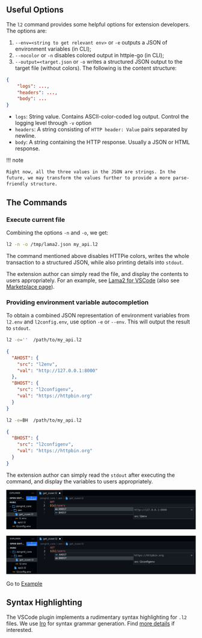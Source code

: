 ## Useful Options

The `l2` command provides some helpful options for
extension developers. The options are:

1. `--env=<string to get relevant env>` or `-e` outputs a JSON of environment variables (in CLI);
2. `--nocolor` or `-n` disables colored output in httpie-go (in CLI);
3. `--output=<target.json` or `-o` writes a structured JSON
   output to the target file (without colors). The following is the content
   structure:

```json
{
    "logs": ...,
    "headers": ...,
    "body": ...
}
```

- `logs`: String value. Contains ASCII-color-coded log output. Control the logging level through `-v` option
- `headers`: A string consisting of `HTTP header: Value` pairs separated by newline.
- `body`: A string containing the HTTP response. Usually a JSON or HTML response.

!!! note

    Right now, all the three values in the JSON are strings. In the future, we may transform the values further to provide a more parse-friendly structure.

## The Commands

### Execute current file

Combining the options `-n` and `-o`, we get:

```bash
l2 -n -o /tmp/lama2.json my_api.l2
```

The command mentioned above disables HTTPie colors,
writes the whole transaction to a structured JSON,
while also printing details into `stdout`.

The extension author can simply read the file, and
display the contents to users appropriately. For an
example, see [Lama2 for VSCode](https://github.com/HexmosTech/Lama2Code)
(also see [Marketplace page](https://marketplace.visualstudio.com/items?itemName=hexmos.Lama2)).

### Providing environment variable autocompletion

To obtain a combined JSON representation of environment variables from `l2.env` and `l2config.env`, use option `-e` or `--env`. This will output the result to `stdout`.

```bash
l2 -e=''  /path/to/my_api.l2
```

```json
{
  "AHOST": {
    "src": "l2env",
    "val": "http://127.0.0.1:8000"
  },
  "BHOST": {
    "src": "l2configenv",
    "val": "https://httpbin.org"
  }
}
```

```bash
l2 -e=BH  /path/to/my_api.l2
```

```json
{
  "BHOST": {
    "src": "l2configenv",
    "val": "https://httpbin.org"
  }
}
```

The extension author can simply read the `stdout` after executing the command, and display the variables to users appropriately.

![l2envvariable variable](l2envvariable.png)

![l2configvariable variable](l2configvariable.png)

Go to [Example](../tutorials/examples.md#case-3-override-root-variable-with-local-variable)

## Syntax Highlighting

The VSCode plugin implements a rudimentary syntax highlighting for `.l2` files. We use [Iro](https://eeyo.io/iro/documentation/) for syntax grammar generation. Find [more details](https://github.com/HexmosTech/Lama2/tree/main/syntax/README.md) if interested.
